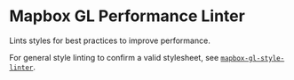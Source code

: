 # Mapbox GL Performance Linter

Lints styles for best practices to improve performance.

For general style linting to confirm a valid stylesheet, see [`mapbox-gl-style-linter`](https://github.com/stamen/mapbox-gl-style-linter/).
